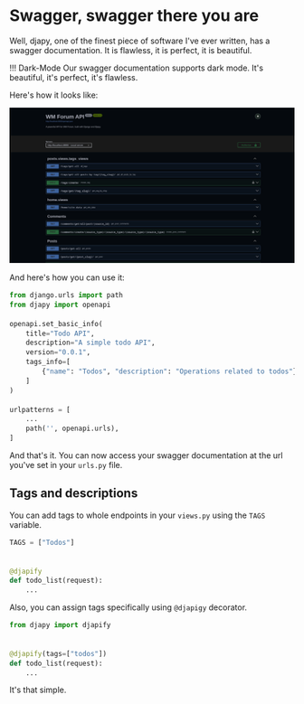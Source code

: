 # Swagger, swagger there you are

Well, djapy, one of the finest piece of software I've ever written, has a swagger documentation.
It is flawless, it is perfect, it is beautiful.

!!! Dark-Mode
    Our swagger documentation supports dark mode. It's beautiful, it's perfect, it's flawless.

Here's how it looks like:

![Djapy Swagger Support](images/swagger.png)

And here's how you can use it:

```python
from django.urls import path
from djapy import openapi

openapi.set_basic_info(
    title="Todo API",
    description="A simple todo API",
    version="0.0.1",
    tags_info=[
        {"name": "Todos", "description": "Operations related to todos"}
    ]
)

urlpatterns = [
    ...
    path('', openapi.urls),
]
```

And that's it. You can now access your swagger documentation at the url you've set in your `urls.py` file.

## Tags and descriptions

You can add tags to whole endpoints in your `views.py` using the `TAGS` variable.

```python
TAGS = ["Todos"]


@djapify
def todo_list(request):
    ...
```

Also, you can assign tags specifically using `@djapigy` decorator.

```python
from djapy import djapify


@djapify(tags=["todos"])
def todo_list(request):
    ...
```

It's that simple.
